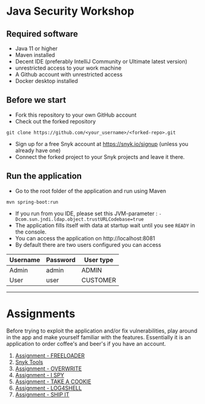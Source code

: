 # Java Security Workshop

## Required software
- Java 11 or higher
- Maven installed
- Decent IDE (preferably IntelliJ Community or Ultimate latest version)
- unrestricted access to your work machine
- A Github account with unrestricted access
- Docker desktop installed

## Before we start

- Fork this repository to your own GitHub account
- Check out the forked repository
```
git clone https://github.com/<your_username>/<forked-repo>.git 
```
- Sign up for a free Snyk account at https://snyk.io/signup (unless you already have one)
- Connect the forked project to your Snyk projects and leave it there.

## Run the application
- Go to the root folder of the application and run using Maven
```
mvn spring-boot:run
```
- If you run from you IDE, please set this JVM-parameter : `-Dcom.sun.jndi.ldap.object.trustURLCodebase=true`
- The application fills itself with data at startup wait until you see `READY` in the console.
- You can access the application on http://localhost:8081
- By default there are two users configured you can access

| Username | Password | User type |
|----------|----------|-----------|
| Admin    | admin    | ADMIN     |
| User     | user     | CUSTOMER  |

---
# Assignments 

Before trying to exploit the application and/or fix vulnerabilities, play around in the app and make yourself familiar with the features.
Essentially it is an application to order coffee's and beer's if you have an account.

1. [Assignment - FREELOADER](freeloader/assignment.md)
2. [Snyk Tools](tools/snyktools.md)
3. [Assignment - OVERWRITE](overwrite/assignment.md)
4. [Assignment - I SPY](ispy/assignment.md)
5. [Assignment - TAKE A COOKIE](takeacookie/assignment.md)
6. [Assignment - LOG4SHELL](log4shell/assignment.md)
7. [Assignment - SHIP IT](shipit/assignment.md)














